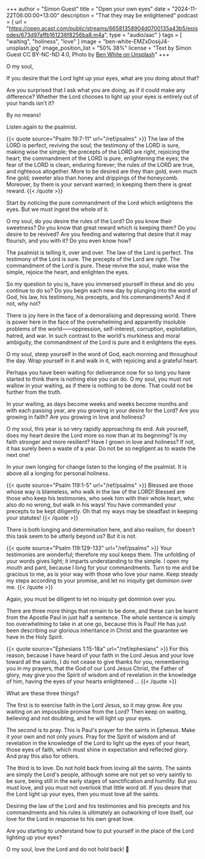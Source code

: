 +++
author = "Simon Guest"
title = "Open your own eyes"
date = "2024-11-22T06:00:00+13:00"
description = "That they may be enlightened"
podcast = { url = "https://open.acast.com/public/streams/66581358904d0700135a43b5/episodes/673d97affb161236f8256ba8.m4a", type = "audio/aac" }
tags = [ "waiting", "holiness", "love" ]
image = "ben-white-EMZxDosijJ4-unsplash.jpg"
image_position_list = "50% 38%"
license = "Text by Simon Guest CC BY-NC-ND 4.0, Photo by [Ben White on Unsplash](https://unsplash.com/photos/girls-left-hand-wrap-around-toddler-while-reading-book-during-golden-hour-EMZxDosijJ4)"
+++

O my soul,

If you desire that the Lord light up your eyes, what are you doing about that?

Are you surprised that I ask what you are doing, as if it could make any difference? Whether the Lord chooses to light up your eyes is entirely out of your hands isn't it?

By no means!

Listen again to the psalmist.

{{< quote source="Psalm 19:7-11" url="/ref/psalms" >}}
The law of the LORD is perfect, reviving the soul; the testimony of the LORD is sure, making wise the simple; the precepts of the LORD are right, rejoicing the heart; the commandment of the LORD is pure, enlightening the eyes; the fear of the LORD is clean, enduring forever; the rules of the LORD are true, and righteous altogether. More to be desired are they than gold, even much fine gold; sweeter also than honey and drippings of the honeycomb. Moreover, by them is your servant warned; in keeping them there is great reward.
{{< /quote >}}

Start by noticing the pure commandment of the Lord which enlightens the eyes. But we must ingest the whole of it.

O my soul, do you desire the rules of the Lord? Do you know their sweetness? Do you know that great reward which is keeping them? Do you desire to be revived? Are you feeding and watering that desire that it may flourish, and you with it? Do you even know how?

The psalmist is telling it, over and over. The law of the Lord is perfect. The testimony of the Lord is sure. The precepts of the Lord are right. The commandment of the Lord is pure. These revive the soul, make wise the simple, rejoice the heart, and enlighten the eyes.

So my question to you is, have you immersed yourself in these and do you continue to do so? Do you begin each new day by plunging into the word of God, his law, his testimony, his precepts, and his commandments? And if not, why not?

There is joy here in the face of a demoralising and depressing world. There is power here in the face of the overwhelming and apparently insoluble problems of the world⸺oppression, self-interest, corruption, exploitation, hatred, and war. In such contrast to the world's murkiness and moral ambiguity, the commandment of the Lord is pure and it enlightens the eyes.

O my soul, steep yourself in the word of God, each morning and throughout the day. Wrap yourself in it and walk in it, with rejoicing and a grateful heart.

Perhaps you have been waiting for deliverance now for so long you have started to think there is nothing else you can do. O my soul, you must not wallow in your waiting, as if there is nothing to be done. That could not be further from the truth.

In your waiting, as days become weeks and weeks become months and with each passing year, are you growing in your desire for the Lord? Are you growing in faith? Are you growing in love and holiness?

O my soul, this year is so very rapidly approaching its end. Ask yourself, does my heart desire the Lord more so now than at its beginning? Is my faith stronger and more resilient? Have I grown in love and holiness? If not, it has surely been a waste of a year. Do not be so negligent as to waste the next one!

In your own longing for change listen to the longing of the psalmist. It is above all a longing for personal holiness.

{{< quote source="Psalm 119:1-5" url="/ref/psalms" >}}
Blessed are those whose way is blameless,
who walk in the law of the LORD! Blessed are those who keep his testimonies, who seek him with their whole heart, who also do no wrong, but walk in his ways! You have commanded your precepts to be kept diligently. Oh that my ways may be steadfast in keeping your statutes!
{{< /quote >}}

There is both longing and determination here, and also realism, for doesn't this task seem to be utterly beyond us? But it is not.

{{< quote source="Psalm 119:129-133" url="/ref/psalms" >}}
Your testimonies are wonderful; therefore my soul keeps them. The unfolding of your words gives light; it imparts understanding to the simple. I open my mouth and pant, because I long for your commandments. Turn to me and be gracious to me, as is your way with those who love your name. Keep steady my steps according to your promise, and let no iniquity get dominion over me.
{{< /quote >}}

Again, you must be diligent to let no iniquity get dominion over you.

There are three more things that remain to be done, and these can be learnt from the Apostle Paul in just half a sentence. The whole sentence is simply too overwhelming to take in at one go, because this is Paul! He has just been describing our glorious inheritance in Christ and the guarantee we have in the Holy Spirit.

{{< quote source="Ephesians 1:15-18a" url="/ref/ephesians" >}}
For this reason, because I have heard of your faith in the Lord Jesus and your love toward all the saints, I do not cease to give thanks for you, remembering you in my prayers, that the God of our Lord Jesus Christ, the Father of glory, may give you the Spirit of wisdom and of revelation in the knowledge of him, having the eyes of your hearts enlightened ...
{{< /quote >}}

What are these three things?

The first is to exercise faith in the Lord Jesus, so it may grow. Are you waiting on an impossible promise from the Lord? Then keep on waiting, believing and not doubting, and he will light up your eyes.

The second is to pray. This is Paul's prayer for the saints in Ephesus. Make it your own and not only yours. Pray for the Spirit of wisdom and of revelation in the knowledge of the Lord to light up the eyes of your heart, those eyes of faith, which must shine in expectation and reflected glory. And pray this also for others.

The third is to love. Do not hold back from loving all the saints. The saints are simply the Lord's people, although some are not yet so very saintly to be sure, being still in the early stages of sanctification and humility. But you must love, and you must not overlook that little word _all_. If you desire that the Lord light up your eyes, then you must love all the saints.

Desiring the law of the Lord and his testimonies and his precepts and his commandments and his rules is ultimately an outworking of love itself, our love for the Lord in response to his own great love.

Are you starting to understand how to put yourself in the place of the Lord lighting up your eyes?

O my soul, love the Lord and do not hold back! 🙏
